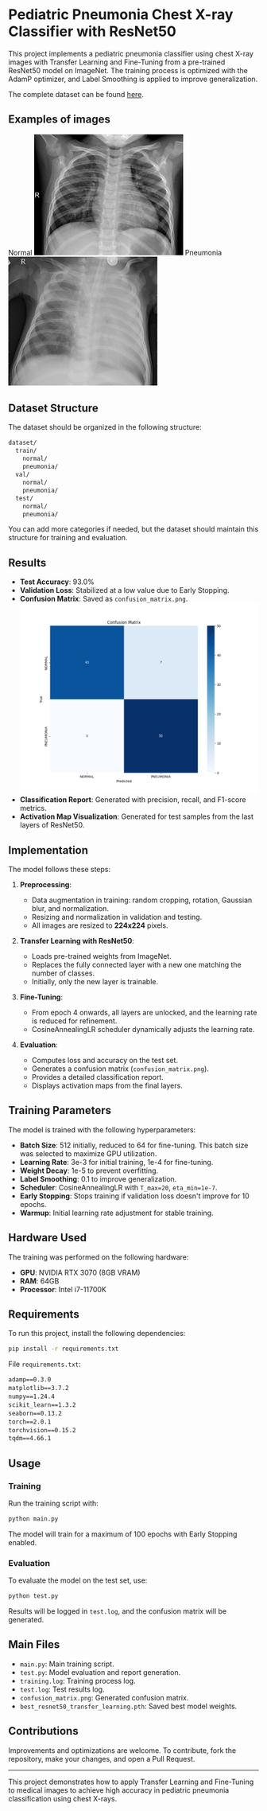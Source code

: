 # Pediatric Pneumonia Chest X-ray Classifier with ResNet50

This project implements a pediatric pneumonia classifier using chest X-ray images with Transfer Learning and Fine-Tuning from a pre-trained ResNet50 model on ImageNet. The training process is optimized with the AdamP optimizer, and Label Smoothing is applied to improve generalization.

The complete dataset can be found [here](https://www.kaggle.com/datasets/andrewmvd/pediatric-pneumonia-chest-xray?select=Pediatric+Chest+X-ray+Pneumonia).

## Examples of images
Normal
<img src="dataset/train/NORMAL/IM-0162-0001.jpeg" alt="Normal" width="300"/>
Pneumonia
<img src="dataset/train/PNEUMONIA/person458_bacteria_1954.jpeg" alt="Pneumonia" width="300"/>

## Dataset Structure

The dataset should be organized in the following structure:
```
dataset/
  train/
    normal/
    pneumonia/
  val/
    normal/
    pneumonia/
  test/
    normal/
    pneumonia/
```
You can add more categories if needed, but the dataset should maintain this structure for training and evaluation.

## Results

- **Test Accuracy**: 93.0%
- **Validation Loss**: Stabilized at a low value due to Early Stopping.
- **Confusion Matrix**: Saved as `confusion_matrix.png`.
![](confusion_matrix.png)
- **Classification Report**: Generated with precision, recall, and F1-score metrics.
- **Activation Map Visualization**: Generated for test samples from the last layers of ResNet50.

## Implementation

The model follows these steps:

1. **Preprocessing**:
   - Data augmentation in training: random cropping, rotation, Gaussian blur, and normalization.
   - Resizing and normalization in validation and testing.
   - All images are resized to **224x224** pixels.

2. **Transfer Learning with ResNet50**:
   - Loads pre-trained weights from ImageNet.
   - Replaces the fully connected layer with a new one matching the number of classes.
   - Initially, only the new layer is trainable.

3. **Fine-Tuning**:
   - From epoch 4 onwards, all layers are unlocked, and the learning rate is reduced for refinement.
   - CosineAnnealingLR scheduler dynamically adjusts the learning rate.

4. **Evaluation**:
   - Computes loss and accuracy on the test set.
   - Generates a confusion matrix (`confusion_matrix.png`).
   - Provides a detailed classification report.
   - Displays activation maps from the final layers.

## Training Parameters

The model is trained with the following hyperparameters:

- **Batch Size**: 512 initially, reduced to 64 for fine-tuning. This batch size was selected to maximize GPU utilization.
- **Learning Rate**: 3e-3 for initial training, 1e-4 for fine-tuning.
- **Weight Decay**: 1e-5 to prevent overfitting.
- **Label Smoothing**: 0.1 to improve generalization.
- **Scheduler**: CosineAnnealingLR with `T_max=20`, `eta_min=1e-7`.
- **Early Stopping**: Stops training if validation loss doesn't improve for 10 epochs.
- **Warmup**: Initial learning rate adjustment for stable training.

## Hardware Used

The training was performed on the following hardware:
- **GPU**: NVIDIA RTX 3070 (8GB VRAM)
- **RAM**: 64GB
- **Processor**: Intel i7-11700K

## Requirements

To run this project, install the following dependencies:

```bash
pip install -r requirements.txt
```

File `requirements.txt`:
```txt
adamp==0.3.0
matplotlib==3.7.2
numpy==1.24.4
scikit_learn==1.3.2
seaborn==0.13.2
torch==2.0.1
torchvision==0.15.2
tqdm==4.66.1
```

## Usage

### Training
Run the training script with:
```bash
python main.py
```
The model will train for a maximum of 100 epochs with Early Stopping enabled.

### Evaluation
To evaluate the model on the test set, use:
```bash
python test.py
```
Results will be logged in `test.log`, and the confusion matrix will be generated.

## Main Files

- `main.py`: Main training script.
- `test.py`: Model evaluation and report generation.
- `training.log`: Training process log.
- `test.log`: Test results log.
- `confusion_matrix.png`: Generated confusion matrix.
- `best_resnet50_transfer_learning.pth`: Saved best model weights.

## Contributions
Improvements and optimizations are welcome. To contribute, fork the repository, make your changes, and open a Pull Request.

---

This project demonstrates how to apply Transfer Learning and Fine-Tuning to medical images to achieve high accuracy in pediatric pneumonia classification using chest X-rays.

